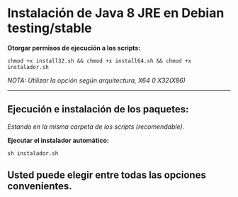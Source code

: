 # Instalación de Java 8 JRE en Debian testing/stable

**Otorgar permisos de ejecución a los scripts:**

`chmod +x install32.sh && chmod +x install64.sh && chmod +x instalador.sh`

*NOTA: Utilizar la opción según arquitectura, X64 0 X32(X86)*
****
## Ejecución e instalación de los paquetes:

*Estando en la misma carpeta de los scripts (recomendable).*

**Ejecutar el instalador automático:**

`sh instalador.sh`

## Usted puede elegir entre todas las opciones convenientes.
